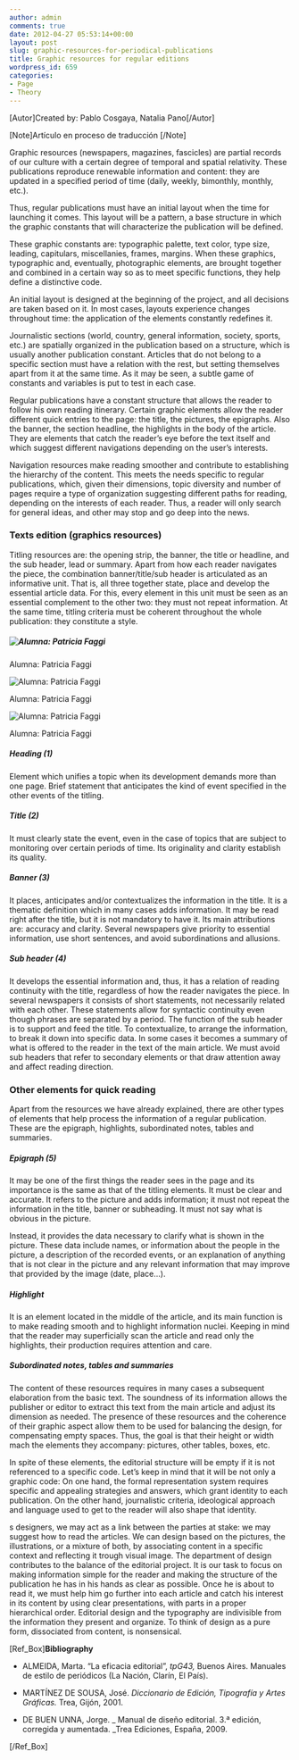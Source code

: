 ```yaml
---
author: admin
comments: true
date: 2012-04-27 05:53:14+00:00
layout: post
slug: graphic-resources-for-periodical-publications
title: Graphic resources for regular editions
wordpress_id: 659
categories:
- Page
- Theory
---
```


[Autor]Created by: Pablo Cosgaya, Natalia Pano[/Autor]

[Note]Artículo en proceso de traducción [/Note]

Graphic resources (newspapers, magazines, fascicles) are partial records of our culture with a certain degree of temporal and spatial relativity. These publications reproduce renewable information and content: they are updated in a specified period of time (daily, weekly, bimonthly, monthly, etc.).

Thus, regular publications must have an initial layout when the time for launching it comes. This layout will be a pattern, a base structure in which the graphic constants that will characterize the publication will be defined.

These graphic constants are: typographic palette, text color, type size, leading, capitulars, miscellanies, frames, margins. When these graphics, typographic and, eventually, photographic elements, are brought together and combined in a certain way so as to meet specific functions, they help define a distinctive code.

An initial layout is designed at the beginning of the project, and all decisions are taken based on it. In most cases, layouts experience changes throughout time: the application of the elements constantly redefines it.

Journalistic sections (world, country, general information, society, sports, etc.) are spatially organized in the publication based on a structure, which is usually another publication constant. Articles that do not belong to a specific section must have a relation with the rest, but setting themselves apart from it at the same time. As it may be seen, a subtle game of constants and variables is put to test in each case.

Regular publications have a constant structure that allows the reader to follow his own reading itinerary. Certain graphic elements allow the reader different quick entries to the page: the title, the pictures, the epigraphs. Also the banner, the section headline, the highlights in the body of the article. They are elements that catch the reader’s eye before the text itself and which suggest different navigations depending on the user’s interests.

Navigation resources make reading smoother and contribute to establishing the hierarchy of the content. This meets the needs specific to regular publications, which, given their dimensions, topic diversity and number of pages require a type of organization suggesting different paths for reading, depending on the interests of each reader. Thus, a reader will only search for general ideas, and other may stop and go deep into the news.


### Texts edition (graphics resources)


Titling resources are: the opening strip, the banner, the title or headline, and the sub header, lead or summary. Apart from how each reader navigates the piece, the combination banner/title/sub header is articulated as an informative unit. That is, all three together state, place and develop the essential article data. For this, every element in this unit must be seen as an essential complement to the other two: they must not repeat information. At the same time, titling criteria must be coherent throughout the whole publication: they constitute a style.


##### ![Alumna: Patricia Faggi](/en-US/images/T06B-T06B-partesdeldiario01_faggi.jpg)

Alumna: Patricia Faggi

![Alumna: Patricia Faggi](/en-US/images/T06B-T06B-partesdeldiario02_faggi1.jpg)

Alumna: Patricia Faggi

![Alumna: Patricia Faggi](/en-US/images/T06B-T06B-partesdeldiario03_faggi1.jpg)

Alumna: Patricia Faggi





##### Heading (1)


Element which unifies a topic when its development demands more than one page. Brief statement that anticipates the kind of event specified in the other events of the titling.


##### Title (2)


It must clearly state the event, even in the case of topics that are subject to monitoring over certain periods of time. Its originality and clarity establish its quality.


##### Banner (3)


It places, anticipates and/or contextualizes the information in the title. It is a thematic definition which in many cases adds information. It may be read right after the title, but it is not mandatory to have it. Its main attributions are: accuracy and clarity. Several newspapers give priority to essential information, use short sentences, and avoid subordinations and allusions.


##### Sub header (4)


It develops the essential information and, thus, it has a relation of reading continuity with the title, regardless of how the reader navigates the piece. In several newspapers it consists of short statements, not necessarily related with each other. These statements allow for syntactic continuity even though phrases are separated by a period. The function of the sub header is to support and feed the title. To contextualize, to arrange the information, to break it down into specific data. In some cases it becomes a summary of what is offered to the reader in the text of the main article. We must avoid sub headers that refer to secondary elements or that draw attention away and affect reading direction.


### Other elements for quick reading


Apart from the resources we have already explained, there are other types of elements that help process the information of a regular publication. These are the epigraph, highlights, subordinated notes, tables and summaries.


##### Epigraph (5)


It may be one of the first things the reader sees in the page and its importance is the same as that of the titling elements. It must be clear and accurate. It refers to the picture and adds information; it must not repeat the information in the title, banner or subheading. It must not say what is obvious in the picture.

Instead, it provides the data necessary to clarify what is shown in the picture. These data include names, or information about the people in the picture, a description of the recorded events, or an explanation of anything that is not clear in the picture and any relevant information that may improve that provided by the image (date, place...).


##### Highlight


It is an element located in the middle of the article, and its main function is to make reading smooth and to highlight information nuclei. Keeping in mind that the reader may superficially scan the article and read only the highlights, their production requires attention and care.


##### Subordinated notes, tables and summaries


The content of these resources requires in many cases a subsequent elaboration from the basic text. The soundness of its information allows the publisher or editor to extract this text from the main article and adjust its dimension as needed. The presence of these resources and the coherence of their graphic aspect allow them to be used for balancing the design, for compensating empty spaces. Thus, the goal is that their height or width mach the elements they accompany: pictures, other tables, boxes, etc.

In spite of these elements, the editorial structure will be empty if it is not referenced to a specific code. Let’s keep in mind that it will be not only a graphic code: On one hand, the formal representation system requires specific and appealing strategies and answers, which grant identity to each publication. On the other hand, journalistic criteria, ideological approach and language used to get to the reader will also shape that identity.

s designers, we may act as a link between the parties at stake: we may suggest how to read the articles. We can design based on the pictures, the illustrations, or a mixture of both, by associating content in a specific context and reflecting it trough visual image. The department of design contributes to the balance of the editorial project. It is our task to focus on making information simple for the reader and making the structure of the publication he has in his hands as clear as possible. Once he is about to read it, we must help him go further into each article and catch his interest in its content by using clear presentations, with parts in a proper hierarchical order. Editorial design and the typography are indivisible from the information they present and organize. To think of design as a pure form, dissociated from content, is nonsensical.

[Ref_Box]**Bibliography**



	
  * ALMEIDA, Marta. “La eficacia editorial”, _tpG43,_ Buenos Aires. Manuales de estilo de periódicos (La Nación, Clarín, El País).

	
  * MARTÍNEZ DE SOUSA, José. _Diccionario de Edición, Tipografía y Artes Gráficas._ Trea, Gijón, 2001.

	
  * DE BUEN UNNA, Jorge. _ Manual de diseño editorial. 3.ª edición, corregida y aumentada. _Trea Ediciones, España, 2009.


[/Ref_Box]
